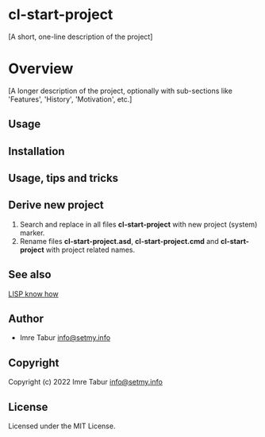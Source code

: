 # cl-start-project

[A short, one-line description of the project]

# Overview

[A longer description of the project, optionally with sub-sections like
'Features', 'History', 'Motivation', etc.]

## Usage

## Installation

## Usage, tips and tricks

## Derive new project

1. Search and replace in all files **cl-start-project** with new project (system) marker.
2. Rename files **cl-start-project.asd**, **cl-start-project.cmd** and **cl-start-project** with project related names.

## See also

[LISP know how](https://setmy-info.github.io/src/site/markdown/lisp.html)

## Author

* Imre Tabur <info@setmy.info>

## Copyright

Copyright (c) 2022 Imre Tabur <info@setmy.info>

## License

Licensed under the MIT License.
